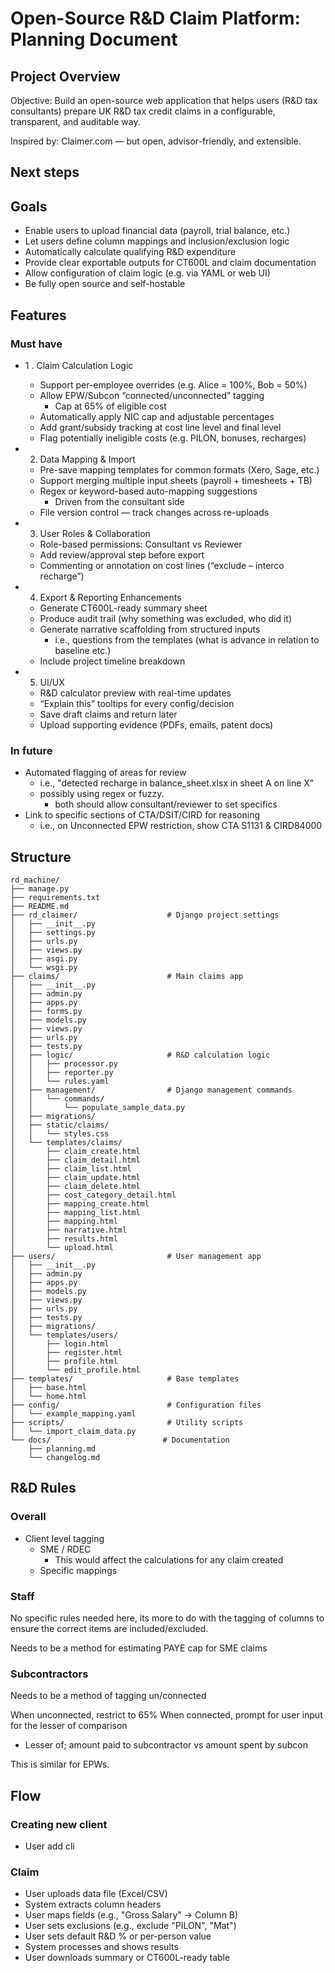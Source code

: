 # Open-Source R&D Claim Platform: Planning Document

## Project Overview

Objective:
Build an open-source web application that helps users (R&D tax consultants) prepare UK R&D tax credit claims in a configurable, transparent, and auditable way.

Inspired by: 
Claimer.com — but open, advisor-friendly, and extensible.

## Next steps

## Goals

* Enable users to upload financial data (payroll, trial balance, etc.)
* Let users define column mappings and inclusion/exclusion logic
* Automatically calculate qualifying R&D expenditure
* Provide clear exportable outputs for CT600L and claim documentation
* Allow configuration of claim logic (e.g. via YAML or web UI)
* Be fully open source and self-hostable

## Features

### Must have

* 1 . Claim Calculation Logic
    + Support per-employee overrides (e.g. Alice = 100%, Bob = 50%)
    + Allow EPW/Subcon “connected/unconnected” tagging
        - Cap at 65% of eligible cost
    + Automatically apply NIC cap and adjustable percentages
    + Add grant/subsidy tracking at cost line level and final level
    + Flag potentially ineligible costs (e.g. PILON, bonuses, recharges)

* 2. Data Mapping & Import 
    + Pre-save mapping templates for common formats (Xero, Sage, etc.)
    + Support merging multiple input sheets (payroll + timesheets + TB)
    + Regex or keyword-based auto-mapping suggestions
        - Driven from the consultant side
    + File version control — track changes across re-uploads

* 3. User Roles & Collaboration
    + Role-based permissions: Consultant vs Reviewer
    + Add review/approval step before export
    + Commenting or annotation on cost lines (“exclude – interco recharge”)

* 4. Export & Reporting Enhancements
    + Generate CT600L-ready summary sheet
    + Produce audit trail (why something was excluded, who did it)
    + Generate narrative scaffolding from structured inputs
        - i.e., questions from the templates (what is advance in relation to baseline etc.)
    + Include project timeline breakdown

* 5. UI/UX 
    + R&D calculator preview with real-time updates
    + “Explain this” tooltips for every config/decision
    + Save draft claims and return later
    + Upload supporting evidence (PDFs, emails, patent docs)

### In future

* Automated flagging of areas for review
    + i.e., "detected recharge in balance_sheet.xlsx in sheet A on line X"
    + possibly using regex or fuzzy. 
        - both should allow consultant/reviewer to set specifics
* Link to specific sections of CTA/DSIT/CIRD for reasoning
    + i.e., on Unconnected EPW restriction, show CTA S1131 & CIRD84000 

## Structure

```
rd_machine/
├── manage.py
├── requirements.txt
├── README.md
├── rd_claimer/                    # Django project settings
│   ├── __init__.py
│   ├── settings.py
│   ├── urls.py
│   ├── views.py
│   ├── asgi.py
│   └── wsgi.py
├── claims/                        # Main claims app
│   ├── __init__.py
│   ├── admin.py
│   ├── apps.py
│   ├── forms.py
│   ├── models.py
│   ├── views.py
│   ├── urls.py
│   ├── tests.py
│   ├── logic/                     # R&D calculation logic
│   │   ├── processor.py
│   │   ├── reporter.py
│   │   └── rules.yaml
│   ├── management/                # Django management commands
│   │   └── commands/
│   │       └── populate_sample_data.py
│   ├── migrations/
│   ├── static/claims/
│   │   └── styles.css
│   └── templates/claims/
│       ├── claim_create.html
│       ├── claim_detail.html
│       ├── claim_list.html
│       ├── claim_update.html
│       ├── claim_delete.html
│       ├── cost_category_detail.html
│       ├── mapping_create.html
│       ├── mapping_list.html
│       ├── mapping.html
│       ├── narrative.html
│       ├── results.html
│       └── upload.html
├── users/                         # User management app
│   ├── __init__.py
│   ├── admin.py
│   ├── apps.py
│   ├── models.py
│   ├── views.py
│   ├── urls.py
│   ├── tests.py
│   ├── migrations/
│   └── templates/users/
│       ├── login.html
│       ├── register.html
│       ├── profile.html
│       └── edit_profile.html
├── templates/                     # Base templates
│   ├── base.html
│   └── home.html
├── config/                        # Configuration files
│   └── example_mapping.yaml
├── scripts/                       # Utility scripts
│   └── import_claim_data.py
└── docs/                         # Documentation
    ├── planning.md
    └── changelog.md
```

## R&D Rules

### Overall

* Client level tagging
    + SME / RDEC 
        - This would affect the calculations for any claim created
    + Specific mappings

### Staff 

No specific rules needed here, its more to do with the tagging of columns
to ensure the correct items are included/excluded. 

Needs to be a method for estimating PAYE cap for SME claims

### Subcontractors 

Needs to be a method of tagging un/connected

When unconnected, restrict to 65% 
When connected, prompt for user input for the lesser of comparison 
* Lesser of; amount paid to subcontractor vs amount spent by subcon

This is similar for EPWs. 



## Flow

### Creating new client 


* User add cli


### Claim

* User uploads data file (Excel/CSV)
* System extracts column headers
* User maps fields (e.g., "Gross Salary" → Column B)
* User sets exclusions (e.g., exclude "PILON", "Mat")
* User sets default R&D % or per-person value
* System processes and shows results
* User downloads summary or CT600L-ready table